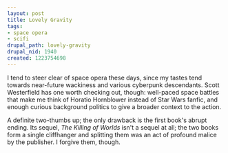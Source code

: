 ```yaml
--- 
layout: post
title: Lovely Gravity
tags: 
- space opera
- scifi
drupal_path: lovely-gravity
drupal_nid: 1940
created: 1223754698
---
```

I tend to steer clear of space opera these days, since my tastes tend towards near-future wackiness and various cyberpunk descendants. Scott Westerfield has one worth checking out, though: well-paced space battles that make me think of Horatio Hornblower instead of Star Wars fanfic, and enough curious background politics to give a broader context to the action.



A definite two-thumbs up; the only drawback is the first book's abrupt ending. Its sequel, <em>The Killing of Worlds</em> isn't a sequel at all; the two books form a single cliffhanger and splitting them was an act of profound malice by the publisher. I forgive them, though.
